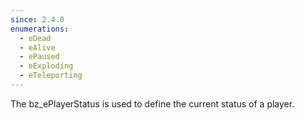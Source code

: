 ```yaml
---
since: 2.4.0
enumerations:
  - eDead
  - eAlive
  - ePaused
  - eExploding
  - eTeleporting
---
```


The bz_ePlayerStatus is used to define the current status of a player.
